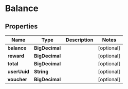 

# Balance


## Properties

| Name | Type | Description | Notes |
|------------ | ------------- | ------------- | -------------|
|**balance** | **BigDecimal** |  |  [optional] |
|**reward** | **BigDecimal** |  |  [optional] |
|**total** | **BigDecimal** |  |  [optional] |
|**userUuid** | **String** |  |  [optional] |
|**voucher** | **BigDecimal** |  |  [optional] |



